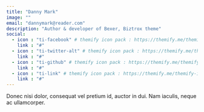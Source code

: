 ```yaml
---
title: "Danny Mark"
image: ""
email: "dannymark@reader.com"
description: "Author & developer of Bexer, Biztrox theme"
social:
  - icon : "ti-facebook" # themify icon pack : https://themify.me/themify-icons
    link : "#"
  - icon : "ti-twitter-alt" # themify icon pack : https://themify.me/themify-icons
    link : "#"
  - icon : "ti-github" # themify icon pack : https://themify.me/themify-icons
    link : "#"
  - icon : "ti-link" # themify icon pack : https://themify.me/themify-icons
    link : "#"
---
```


Donec nisi dolor, consequat vel pretium id, auctor in dui. Nam iaculis, neque ac ullamcorper.